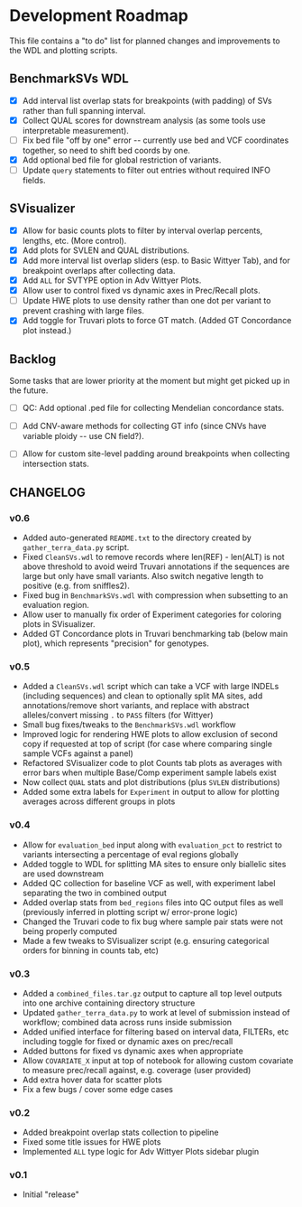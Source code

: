 # Development Roadmap

This file contains a "to do" list for planned changes and improvements to the WDL and plotting scripts.

## BenchmarkSVs WDL

- [x] Add interval list overlap stats for breakpoints (with padding) of SVs rather than full spanning interval.
- [x] Collect QUAL scores for downstream analysis (as some tools use interpretable measurement).
- [ ] Fix bed file "off by one" error -- currently use bed and VCF coordinates together, so need to shift bed coords by one.
- [x] Add optional bed file for global restriction of variants.
- [ ] Update `query` statements to filter out entries without required INFO fields.

## SVisualizer

- [x] Allow for basic counts plots to filter by interval overlap percents, lengths, etc. (More control).
- [x] Add plots for SVLEN and QUAL distributions.
- [x] Add more interval list overlap sliders (esp. to Basic Wittyer Tab), and for breakpoint overlaps after collecting data.
- [x] Add `ALL` for SVTYPE option in Adv Wittyer Plots.
- [x] Allow user to control fixed vs dynamic axes in Prec/Recall plots.
- [ ] Update HWE plots to use density rather than one dot per variant to prevent crashing with large files.
- [x] Add toggle for Truvari plots to force GT match. (Added GT Concordance plot instead.)

## Backlog

Some tasks that are lower priority at the moment but might get picked up in the future. 

- [ ] QC: Add optional .ped file for collecting Mendelian concordance stats.
- [ ] Add CNV-aware methods for collecting GT info (since CNVs have variable ploidy -- use CN field?).
- [ ] Allow for custom site-level padding around breakpoints when collecting intersection stats.


## CHANGELOG

### v0.6

- Added auto-generated `README.txt` to the directory created by `gather_terra_data.py` script.
- Fixed `CleanSVs.wdl` to remove records where len(REF) - len(ALT) is not above threshold to avoid weird Truvari annotations
if the sequences are large but only have small variants. Also switch negative length to positive (e.g. from sniffles2).
- Fixed bug in `BenchmarkSVs.wdl` with compression when subsetting to an evaluation region.
- Allow user to manually fix order of Experiment categories for coloring plots in SVisualizer.
- Added GT Concordance plots in Truvari benchmarking tab (below main plot), which represents "precision" for genotypes.

### v0.5

- Added a `CleanSVs.wdl` script which can take a VCF with large INDELs (including sequences) and clean to optionally split MA sites, 
add annotations/remove short variants, and replace with abstract alleles/convert missing `.` to `PASS` filters (for Wittyer)
- Small bug fixes/tweaks to the `BenchmarkSVs.wdl` workflow
- Improved logic for rendering HWE plots to allow exclusion of second copy if requested at top of script (for case where comparing
single sample VCFs against a panel)
- Refactored SVisualizer code to plot Counts tab plots as averages with error bars when multiple Base/Comp experiment sample labels exist
- Now collect `QUAL` stats and plot distributions (plus `SVLEN` distributions)
- Added some extra labels for `Experiment` in output to allow for plotting averages across different groups in plots


### v0.4

- Allow for `evaluation_bed` input along with `evaluation_pct` to restrict to variants intersecting a percentage of eval regions globally
- Added toggle to WDL for splitting MA sites to ensure only biallelic sites are used downstream
- Added QC collection for baseline VCF as well, with experiment label separating the two in combined output
- Added overlap stats from `bed_regions` files into QC output files as well (previously inferred in plotting script w/ error-prone logic)
- Changed the Truvari code to fix bug where sample pair stats were not being properly computed
- Made a few tweaks to SVisualizer script (e.g. ensuring categorical orders for binning in counts tab, etc)

### v0.3

- Added a `combined_files.tar.gz` output to capture all top level outputs into one archive containing directory structure
- Updated `gather_terra_data.py` to work at level of submission instead of workflow; combined data across runs inside submission
- Added unified interface for filtering based on interval data, FILTERs, etc including toggle for fixed or dynamic axes on prec/recall
- Added buttons for fixed vs dynamic axes when appropriate
- Allow `COVARIATE_X` input at top of notebook for allowing custom covariate to measure prec/recall against, e.g. coverage (user provided)
- Add extra hover data for scatter plots
- Fix a few bugs / cover some edge cases

### v0.2

- Added breakpoint overlap stats collection to pipeline
- Fixed some title issues for HWE plots
- Implemented `ALL` type logic for Adv Wittyer Plots sidebar plugin

### v0.1

- Initial "release"